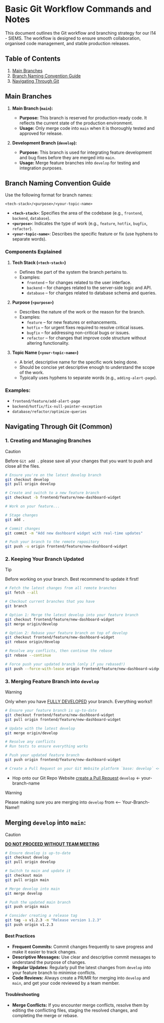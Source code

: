 # Basic Git Workflow Commands and Notes

This document outlines the Git workflow and branching strategy for our I14 - SIEMS. The workflow is designed to ensure smooth collaboration, organised code management, and stable production releases.

## Table of Contents
1. [Main Branches](#main-branch)
2. [Branch Naming Convention Guide](#branch-naming-convention-guide)
3. [Navigating Through Git](#navigating-through-git)
## Main Branches

1. **Main Branch (`main`):**
   - **Purpose:** This branch is reserved for production-ready code. It reflects the current state of the production environment.
   - **Usage:** Only merge code into `main` when it is thoroughly tested and approved for release.

2. **Development Branch (`develop`):**
   - **Purpose:** This branch is used for integrating feature development and bug fixes before they are merged into `main`.
   - **Usage:** Merge feature branches into `develop` for testing and integration purposes.

## Branch Naming Convention Guide

Use the following format for branch names:

```
<tech-stack>/<purpose>/<your-topic-name>
```

- **`<tech-stack>`**: Specifies the area of the codebase (e.g., `frontend`, `backend`, `database`).
- **`<purpose>`**: Indicates the type of work (e.g., `feature`, `hotfix`, `bugfix`, `refactor`).
- **`<your-topic-name>`**: Describes the specific feature or fix (use hyphens to separate words).

### Components Explained

1. **Tech Stack (`<tech-stack>`)**
   - Defines the part of the system the branch pertains to.
   - Examples:
     - `frontend` – for changes related to the user interface.
     - `backend` – for changes related to the server-side logic and API.
     - `database` – for changes related to database schema and queries.

2. **Purpose (`<purpose>`)**
   - Describes the nature of the work or the reason for the branch.
   - Examples:
     - `feature` – for new features or enhancements.
     - `hotfix` – for urgent fixes required to resolve critical issues.
     - `bugfix` – for addressing non-critical bugs or issues.
     - `refactor` – for changes that improve code structure without altering functionality.

3. **Topic Name (`<your-topic-name>`)**
   - A brief, descriptive name for the specific work being done.
   - Should be concise yet descriptive enough to understand the scope of the work.
   - Typically uses hyphens to separate words (e.g., `adding-alert-page`).
### Examples:
- `frontend/feature/add-alert-page`
- `backend/hotfix/fix-null-pointer-exception`
- `database/refactor/optimize-queries`

## Navigating Through Git (Common)

### 1. Creating and Managing Branches

> [!CAUTION]
> Before `Git add .` please save all your changes that you want to push and close all the files.

```bash
# Ensure you're on the latest develop branch
git checkout develop
git pull origin develop

# Create and switch to a new feature branch
git checkout -b frontend/feature/new-dashboard-widget

# Work on your feature...

# Stage changes
git add .

# Commit changes
git commit -m "Add new dashboard widget with real-time updates"

# Push your branch to the remote repository
git push -u origin frontend/feature/new-dashboard-widget
```
### 2. Keeping Your Branch Updated

> [!TIP]
> Before working on your branch. Best recommend to update it first!

```bash
# Fetch the latest changes from all remote branches
git fetch --all

# Checkout current branches that you have
git branch
```
```bash
# Option 1: Merge the latest develop into your feature branch
git checkout frontend/feature/new-dashboard-widget
git merge origin/develop
```

```bash
# Option 2: Rebase your feature branch on top of develop
git checkout frontend/feature/new-dashboard-widget
git rebase origin/develop

# Resolve any conflicts, then continue the rebase
git rebase --continue

# Force push your updated branch (only if you rebased!)
git push --force-with-lease origin frontend/feature/new-dashboard-widget
```

### 3. Merging Feature Branch into `develop`

> [!WARNING]
> Only when you have <ins>FULLY DEVELOPED</ins> your branch. Everything works!!

```bash
# Ensure your feature branch is up-to-date
git checkout frontend/feature/new-dashboard-widget
git pull origin frontend/feature/new-dashboard-widget

# Update with the latest develop
git merge origin/develop

# Resolve any conflicts
# Run tests to ensure everything works

# Push your updated feature branch
git push origin frontend/feature/new-dashboard-widget

# Create a Pull Request on your Git Website platform `base: develop` <<-- `compare: frontend/feature/new-dashboard-widget`
```
- Hop onto our Git Repo Website [create a Pull Request](https://github.com/kylerobertson84/i14-ssiem/pulls) `develop` <- your-branch-name

> [!WARNING]
> Please making sure you are merging into `develop` from <-- Your-Branch-Name!!

## Merging `develop` into `main`:
> [!CAUTION]
> <ins>**DO NOT PROCEED WITHOUT TEAM MEETING**</ins>

```bash
# Ensure develop is up-to-date
git checkout develop
git pull origin develop

# Switch to main and update it
git checkout main
git pull origin main

# Merge develop into main
git merge develop

# Push the updated main branch
git push origin main

# Consider creating a release tag
git tag -a v1.2.3 -m "Release version 1.2.3"
git push origin v1.2.3
```

#### Best Practices

- **Frequent Commits:** Commit changes frequently to save progress and make it easier to track changes.
- **Descriptive Messages:** Use clear and descriptive commit messages to understand the purpose of changes.
- **Regular Updates:** Regularly pull the latest changes from `develop` into your feature branch to minimise conflicts.
- **Code Reviews:** Always create a PR/MR for merging into `develop` and `main`, and get your code reviewed by a team member.

#### Troubleshooting

- **Merge Conflicts:** If you encounter merge conflicts, resolve them by editing the conflicting files, staging the resolved changes, and completing the merge or rebase.